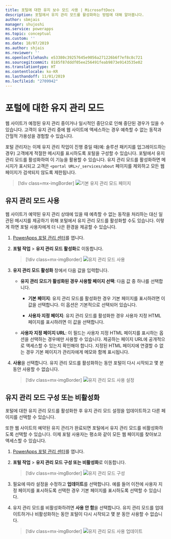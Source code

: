 ```yaml
---
title: 포털에 대한 유지 보수 모드 사용 | MicrosoftDocs
description: 포털에서 유지 관리 모드를 활성화하는 방법에 대해 알아봅니다.
author: sbmjais
manager: shujoshi
ms.service: powerapps
ms.topic: conceptual
ms.custom: ''
ms.date: 10/07/2019
ms.author: shjais
ms.reviewer: ''
ms.openlocfilehash: e53380c39257645e9056a271226b6f7ef8c8c721
ms.sourcegitcommit: 8185f87dddf05ee256491feab9873e9143535e02
ms.translationtype: HT
ms.contentlocale: ko-KR
ms.lasthandoff: 11/01/2019
ms.locfileid: "2709942"
---
```

# <a name="maintenance-mode-for-a-portal"></a>포털에 대한 유지 관리 모드

웹 사이트가 예정된 유지 관리 중이거나 일시적인 중단으로 인해 중단된 경우가 있을 수 있습니다. 고객이 유지 관리 중에 웹 사이트에 액세스하는 경우 예측할 수 없는 동작과 간헐적 가용성을 경험할 수 있습니다. 

포털 관리자는 이제 유지 관리 작업이 진행 중일 때(예: 솔루션 패키지를 업그레이드하는 경우) 고객에게 적절한 메시지를 표시하도록 포털을 구성할 수 있습니다. 포털에서 유지 관리 모드를 활성화하여 이 기능을 활용할 수 있습니다. 유지 관리 모드를 활성화하면 메시지가 표시되고 고객은 `<portal URL>/_services/about` 페이지를 제외하고 모든 웹 페이지가 검색되지 않도록 제한됩니다.

> [!div class=mx-imgBorder]
> ![기본 유지 관리 모드 페이지](../media/default-maint-page.png "기본 유지 관리 모드 페이지")

## <a name="enable-maintenance-mode"></a>유지 관리 모드 사용

웹 사이트가 예약된 유지 관리 상태에 있을 때 예측할 수 없는 동작을 처리하는 대신 일관된 메시지를 제공하기 위해 포털에서 유지 관리 모드를 활성화할 수도 있습니다. 이렇게 하면 포털 사용자에게 더 나은 환경을 제공할 수 있습니다.

1. [PowerApps 포털 관리 센터](admin-overview.md)를 엽니다.

3. **포털 작업** > **유지 관리 모드 활성화**로 이동합니다.

    > [!div class=mx-imgBorder]
    > ![유지 관리 모드 사용](../media/enable-maint-mode-button.png "유지 관리 모드 사용")

4. **유지 관리 모드 활성화** 창에서 다음 값을 입력합니다.
    - **유지 관리 모드가 활성화된 경우 사용할 페이지 선택**: 다음 값 중 하나를 선택합니다.

        - **기본 페이지**: 유지 관리 모드를 활성화한 경우 기본 페이지를 표시하려면 이 값을 선택합니다. 이 옵션은 기본적으로 선택되어 있습니다.

        - **사용자 지정 페이지**: 유지 관리 모드를 활성화한 경우 사용자 지정 HTML 페이지를 표시하려면 이 값을 선택합니다.

    - **사용자 지정 페이지 URL**: 이 필드는 사용자 지정 HTML 페이지를 표시하는 옵션을 선택하는 경우에만 사용할 수 있습니다. 제공하는 페이지 URL에 공개적으로 액세스할 수 있는지 확인해야 합니다. 지정된 HTML 페이지에 연결할 수 없는 경우 기본 페이지가 관리자에게 메모와 함께 표시됩니다.

5. **사용**을 선택합니다. 유지 관리 모드를 활성화하는 동안 포털이 다시 시작되고 몇 분 동안 사용할 수 없습니다. 

    > [!div class=mx-imgBorder]
    > ![유지 관리 모드 사용 설정](../media/enable-maint-mode.png "유지 관리 모드 사용 설정")

## <a name="configure-or-disable-maintenance-mode"></a>유지 관리 모드 구성 또는 비활성화

포털에 대한 유지 관리 모드를 활성화한 후 유지 관리 모드 설정을 업데이트하고 다른 페이지를 선택할 수 있습니다.

또한 웹 사이트의 예약된 유지 관리가 완료되면 포털에서 유지 관리 모드를 비활성화하도록 선택할 수 있습니다. 이제 포털 사용자는 평소와 같이 모든 웹 페이지를 찾아보고 액세스할 수 있습니다.

1. [PowerApps 포털 관리 센터](admin-overview.md)를 엽니다.

2. **포털 작업** > **유지 관리 모드 구성 또는 비활성화**로 이동합니다.

    > [!div class=mx-imgBorder]
    > ![유지 관리 모드 구성](../media/configure-maint-mode-button.png "유지 관리 모드 구성")

3. 필요에 따라 설정을 수정하고 **업데이트**를 선택합니다. 예를 들어 이전에 사용자 지정 페이지를 표시하도록 선택한 경우 기본 페이지를 표시하도록 선택할 수 있습니다.

4. 유지 관리 모드를 비활성화하려면 **사용 안 함**을 선택합니다. 유지 관리 모드를 업데이트하거나 비활성화하는 동안 포털이 다시 시작되고 몇 분 동안 사용할 수 없습니다.

    > [!div class=mx-imgBorder]
    > ![유지 관리 모드 사용 업데이트](../media/configure-maint-mode.png "유지 관리 모드 사용 업데이트")

